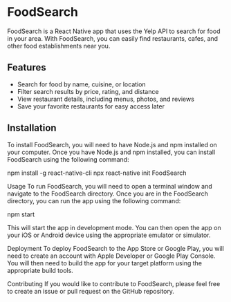 # FoodSearch

FoodSearch is a React Native app that uses the Yelp API to search for food in your area. With FoodSearch, you can easily find restaurants, cafes, and other food establishments near you.

## Features

* Search for food by name, cuisine, or location
* Filter search results by price, rating, and distance
* View restaurant details, including menus, photos, and reviews
* Save your favorite restaurants for easy access later

## Installation

To install FoodSearch, you will need to have Node.js and npm installed on your computer. Once you have Node.js and npm installed, you can install FoodSearch using the following command:

npm install -g react-native-cli
npx react-native init FoodSearch

Usage
To run FoodSearch, you will need to open a terminal window and navigate to the FoodSearch directory. Once you are in the FoodSearch directory, you can run the app using the following command:

npm start

This will start the app in development mode. You can then open the app on your iOS or Android device using the appropriate emulator or simulator.

Deployment
To deploy FoodSearch to the App Store or Google Play, you will need to create an account with Apple Developer or Google Play Console. You will then need to build the app for your target platform using the appropriate build tools.

Contributing
If you would like to contribute to FoodSearch, please feel free to create an issue or pull request on the GitHub repository.
